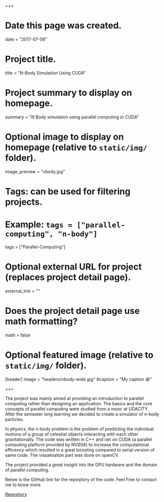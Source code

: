 +++
# Date this page was created.
date = "2017-07-06"

# Project title.
title = "N-Body Simulation Using CUDA"

# Project summary to display on homepage.
summary = "N Body simulation using parallel computing in CUDA"

# Optional image to display on homepage (relative to `static/img/` folder).
image_preview = "nbody.jpg"
	
# Tags: can be used for filtering projects.
# Example: `tags = ["parallel-computing", "n-body"]`
tags = ["Parallel-Computing"]

# Optional external URL for project (replaces project detail page).
external_link = ""

# Does the project detail page use math formatting?
math = false

# Optional featured image (relative to `static/img/` folder).
[header]
image = "headers/nbody-wide.jpg"
#caption = "My caption :smile:"

+++

The project was mainly aimed at providing an introduction to parallel computing rather than designing an application. The basics and the core concepts of parallel computing were studied from a mooc at UDACITY. After the semester long learning we decided to create a simulator of n-body particles.

In physics, the n-body problem is the problem of predicting the individual motions of a group of celestial objects interacting with each other gravitationally. The code was written in C++ and ran on CUDA (a parallel computing platform provided by NVIDIA) to increase the computational efficency which resulted in a great boosting compared to serial version of same code. The visualisation part was done on openCV.


The project provided a great insight into the GPU hardware and the domain of parallel computing.

Below is the GitHub link for the repository of the code. Feel Free to contact me to know more.


<a href="//github.com/mrinaald/n-body-simulation">Repository</a>

